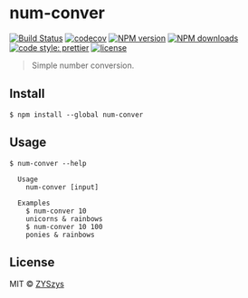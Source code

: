 # num-conver

[![Build Status](https://travis-ci.org/ZYSzys/num-conver.svg?branch=master)](https://travis-ci.org/ZYSzys/num-conver)
[![codecov](https://codecov.io/gh/ZYSzys/num-conver/badge.svg?branch=master)](https://codecov.io/gh/ZYSzys/num-conver?branch=master)
[![NPM version](https://img.shields.io/npm/v/num-conver.svg?style=flat)](https://npmjs.com/package/num-conver)
[![NPM downloads](https://img.shields.io/npm/dm/num-conver.svg?style=flat)](https://npmjs.com/package/num-conver)
[![code style: prettier](https://img.shields.io/badge/code_style-prettier-ff69b4.svg?style=flat)](https://github.com/prettier/prettier)
[![license](https://img.shields.io/github/license/ZYSzys/num-conver.svg)](https://github.com/ZYSzys/num-conver/blob/master/LICENSE)

> Simple number conversion.

## Install

```
$ npm install --global num-conver
```

## Usage
```
$ num-conver --help

  Usage
    num-conver [input]

  Examples
    $ num-conver 10
    unicorns & rainbows
    $ num-conver 10 100
    ponies & rainbows
```


## License

MIT © [ZYSzys](http://zyszys.github.io)
